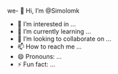 we- 👋 Hi, I’m @Simolomk
- 👀 I’m interested in ...
- 🌱 I’m currently learning ...
- 💞️ I’m looking to collaborate on ...
- 📫 How to reach me ...
- 😄 Pronouns: ...
- ⚡ Fun fact: ...

<!---
Simolomk/Simolomk is a ✨ special ✨ repository because its `README.md` (this file) appears on your GitHub profile.
You can click the Preview link to take a look at your changes.
--->
